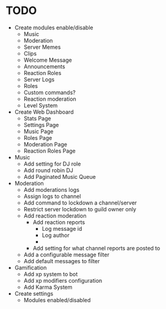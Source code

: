 # TODO

- Create modules enable/disable
	- Music
	- Moderation
	- Server Memes
	- Clips
	- Welcome Message
	- Announcements
	- Reaction Roles
	- Server Logs
	- Roles
	- Custom commands?
	- Reaction moderation
	- Level System
- Create Web Dashboard
	- Stats Page
	- Settings Page
	- Music Page
	- Roles Page
	- Moderation Page
	- Reaction Roles Page
- Music
	- Add setting for DJ role
	- Add round robin DJ
	- Add Paginated Music Queue
- Moderation
	- Add moderations logs
	- Assign logs to channel
	- Add command to lockdown a channel/server
	- Restrict server lockdown to guild owner only
	- Add reaction moderation
		- Add reaction reports
			- Log message id
			- Log author
			- 
		- Add setting for what channel reports are posted to
	- Add a configurable message filter
	- Add default messages to filter
- Gamification
	- Add xp system to bot
	- Add xp modifiers configuration
	- Add Karma System
- Create settings
	- Modules enabled/disabled